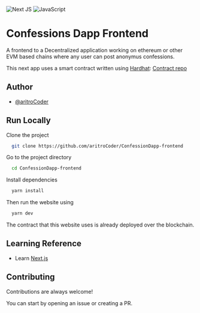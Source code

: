 ![Next JS](https://img.shields.io/badge/Next-black?style=for-the-badge&logo=next.js&logoColor=white)
![JavaScript](https://img.shields.io/badge/javascript-%23323330.svg?style=for-the-badge&logo=javascript&logoColor=%23F7DF1E)


# Confessions Dapp Frontend

A frontend to a Decentralized application working on ethereum or other EVM based chains where any user can post anonymus confessions.

This next app uses a smart contract written using [Hardhat](https://hardhat.org/): [Contract repo](https://github.com/aritroCoder/confessions-smart-contract)


## Author

- [@aritroCoder](https://www.github.com/aritroCoder)


## Run Locally

Clone the project

```bash
  git clone https://github.com/aritroCoder/ConfessionDapp-frontend
```

Go to the project directory

```bash
  cd ConfessionDapp-frontend
```

Install dependencies

```bash
  yarn install
```

Then run the website using

```bash
  yarn dev
```
The contract that this website uses is already deployed over the blockchain.


## Learning Reference

- Learn [Next.js](https://nextjs.org/)


## Contributing

Contributions are always welcome!

You can start by opening an issue or creating a PR.

